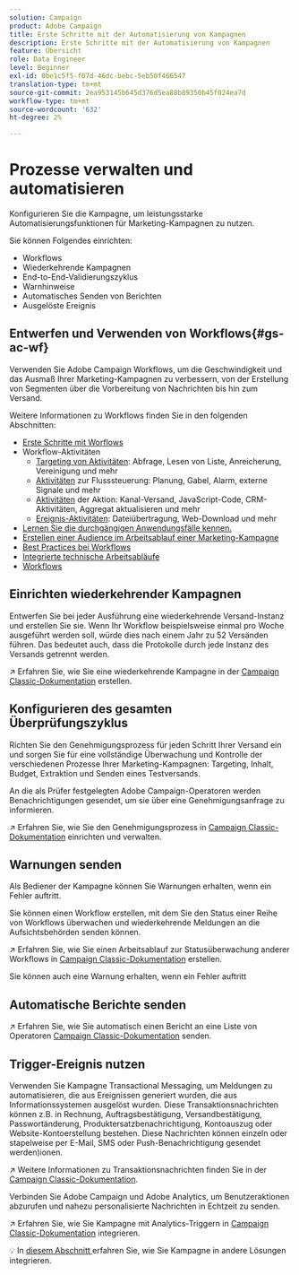 ```yaml
---
solution: Campaign
product: Adobe Campaign
title: Erste Schritte mit der Automatisierung von Kampagnen
description: Erste Schritte mit der Automatisierung von Kampagnen
feature: Übersicht
role: Data Engineer
level: Beginner
exl-id: 0be1c5f5-f07d-46dc-bebc-5eb50f466547
translation-type: tm+mt
source-git-commit: 2ea953145b645d376d5ea88b89350b45f024ea7d
workflow-type: tm+mt
source-wordcount: '632'
ht-degree: 2%

---
```


# Prozesse verwalten und automatisieren

Konfigurieren Sie die Kampagne, um leistungsstarke Automatisierungsfunktionen für Marketing-Kampagnen zu nutzen.

Sie können Folgendes einrichten:

* Workflows
* Wiederkehrende Kampagnen
* End-to-End-Validierungszyklus
* Warnhinweise
* Automatisches Senden von Berichten
* Ausgelöste Ereignis

## Entwerfen und Verwenden von Workflows{#gs-ac-wf}

Verwenden Sie Adobe Campaign Workflows, um die Geschwindigkeit und das Ausmaß Ihrer Marketing-Kampagnen zu verbessern, von der Erstellung von Segmenten über die Vorbereitung von Nachrichten bis hin zum Versand.

Weitere Informationen zu Workflows finden Sie in den folgenden Abschnitten:

* [Erste Schritte mit Worflows](https://experienceleague.adobe.com/docs/campaign-classic/using/automating-with-workflows/introduction/about-workflows.html?lang=en#automating-with-workflows)
* Workflow-Aktivitäten
   * [Targeting von Aktivitäten](https://experienceleague.adobe.com/docs/campaign-classic/using/automating-with-workflows/targeting-activities/about-targeting-activities.html): Abfrage, Lesen von Liste, Anreicherung, Vereinigung und mehr
   * [Aktivitäten](https://experienceleague.adobe.com/docs/campaign-classic/using/automating-with-workflows/flow-control-activities/about-flow-control-activities.html) zur Flusssteuerung: Planung, Gabel, Alarm, externe Signale und mehr
   * [Aktivitäten](https://experienceleague.adobe.com/docs/campaign-classic/using/automating-with-workflows/action-activities/about-action-activities.html) der Aktion: Kanal-Versand, JavaScript-Code, CRM-Aktivitäten, Aggregat aktualisieren und mehr
   * [Ereignis-Aktivitäten](https://experienceleague.adobe.com/docs/campaign-classic/using/automating-with-workflows/action-activities/about-action-activities.html): Dateiübertragung, Web-Download und mehr
* [Lernen Sie die durchgängigen Anwendungsfälle kennen.](https://experienceleague.adobe.com/docs/campaign-classic/using/automating-with-workflows/use-cases/about-workflow-use-cases.html)
* [Erstellen einer Audience im Arbeitsablauf einer Marketing-Kampagne](https://experienceleague.adobe.com/docs/campaign-classic/using/orchestrating-campaigns/orchestrate-campaigns/marketing-campaign-target.html?lang=en#building-the-main-target-in-a-workflow)
* [Best Practices bei Workflows](https://experienceleague.adobe.com/docs/campaign-classic/using/automating-with-workflows/introduction/workflow-best-practices.html)
* [Integrierte technische Arbeitsabläufe](https://experienceleague.adobe.com/docs/campaign-classic/using/automating-with-workflows/advanced-management/about-technical-workflows.html)
* [Workflows](https://experienceleague.adobe.com/docs/campaign-classic/using/automating-with-workflows/monitoring-workflows/monitoring-workflow-execution.html)

## Einrichten wiederkehrender Kampagnen

Entwerfen Sie bei jeder Ausführung eine wiederkehrende Versand-Instanz und erstellen Sie sie. Wenn Ihr Workflow beispielsweise einmal pro Woche ausgeführt werden soll, würde dies nach einem Jahr zu 52 Versänden führen. Das bedeutet auch, dass die Protokolle durch jede Instanz des Versands getrennt werden.

:arrow_upper_right: Erfahren Sie, wie Sie eine wiederkehrende Kampagne in der [Campaign Classic-Dokumentation](https://experienceleague.adobe.com/docs/campaign-classic/using/orchestrating-campaigns/orchestrate-campaigns/setting-up-marketing-campaigns.html?lang=en#recurring-and-periodic-campaigns) erstellen.

## Konfigurieren des gesamten Überprüfungszyklus

Richten Sie den Genehmigungsprozess für jeden Schritt Ihrer Versand ein und sorgen Sie für eine vollständige Überwachung und Kontrolle der verschiedenen Prozesse Ihrer Marketing-Kampagnen: Targeting, Inhalt, Budget, Extraktion und Senden eines Testversands.

An die als Prüfer festgelegten Adobe Campaign-Operatoren werden Benachrichtigungen gesendet, um sie über eine Genehmigungsanfrage zu informieren.

:arrow_upper_right: Erfahren Sie, wie Sie den Genehmigungsprozess in [Campaign Classic-Dokumentation](https://experienceleague.adobe.com/docs/campaign-classic/using/orchestrating-campaigns/orchestrate-campaigns/marketing-campaign-approval.html) einrichten und verwalten.


## Warnungen senden

Als Bediener der Kampagne können Sie Warnungen erhalten, wenn ein Fehler auftritt.

Sie können einen Workflow erstellen, mit dem Sie den Status einer Reihe von Workflows überwachen und wiederkehrende Meldungen an die Aufsichtsbehörden senden können.

:arrow_upper_right: Erfahren Sie, wie Sie einen Arbeitsablauf zur Statusüberwachung anderer Workflows in [Campaign Classic-Dokumentation](https://experienceleague.adobe.com/docs/campaign-classic/using/automating-with-workflows/use-cases/monitoring/supervising-workflows.html?lang=en#step-1--creating-the-monitoring-workflow) erstellen.

Sie können auch eine Warnung erhalten, wenn ein Fehler auftritt

## Automatische Berichte senden

:arrow_upper_right: Erfahren Sie, wie Sie automatisch einen Bericht an eine Liste von Operatoren [Campaign Classic-Dokumentation](https://experienceleague.adobe.com/docs/campaign-classic/using/automating-with-workflows/use-cases/monitoring/sending-a-report-to-a-list.html?lang=en#step-1--creating-the-recipient-list) senden.


## Trigger-Ereignis nutzen

Verwenden Sie Kampagne Transactional Messaging, um Meldungen zu automatisieren, die aus Ereignissen generiert wurden, die aus Informationssystemen ausgelöst wurden. Diese Transaktionsnachrichten können z.B. in Rechnung, Auftragsbestätigung, Versandbestätigung, Passwortänderung, Produktersatzbenachrichtigung, Kontoauszug oder Website-Kontoerstellung bestehen. Diese Nachrichten können einzeln oder stapelweise per E-Mail, SMS oder Push-Benachrichtigung gesendet werden)ionen.

:arrow_upper_right: Weitere Informationen zu Transaktionsnachrichten finden Sie in der [Campaign Classic-Dokumentation](https://experienceleague.adobe.com/docs/campaign-classic/using/transactional-messaging/introduction/about-transactional-messaging.html?lang=en#transactional-messaging).


Verbinden Sie Adobe Campaign und Adobe Analytics, um Benutzeraktionen abzurufen und nahezu personalisierte Nachrichten in Echtzeit zu senden.

:arrow_upper_right: Erfahren Sie, wie Sie Kampagne mit Analytics-Triggern in [Campaign Classic-Dokumentation](https://experienceleague.adobe.com/docs/campaign-classic/using/integrating-with-adobe-experience-cloud/experience-triggers/about-triggers.html?lang=en#integrating-with-adobe-experience-cloud) integrieren.

:bulb: In [diesem Abschnitt ](../start/connect.md) erfahren Sie, wie Sie Kampagne in andere Lösungen integrieren.
